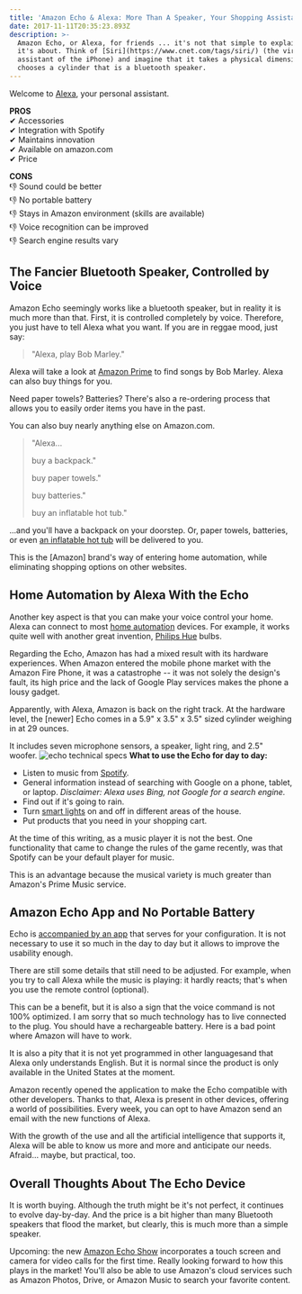 ```yaml
---
title: 'Amazon Echo & Alexa: More Than A Speaker, Your Shopping Assistant at Home'
date: 2017-11-11T20:35:23.893Z
description: >-
  Amazon Echo, or Alexa, for friends ... it's not that simple to explain what
  it's about. Think of [Siri](https://www.cnet.com/tags/siri/) (the virtual
  assistant of the iPhone) and imagine that it takes a physical dimension and
  chooses a cylinder that is a bluetooth speaker.
---
```

Welcome to [Alexa](http://amzn.to/2jeIwTV), your personal assistant. 

**PROS** \
✔ Accessories \
✔ Integration with Spotify \
✔ Maintains innovation \
✔ Available on amazon.com \
✔ Price 

**CONS** \
👎 Sound could be better \
👎 No portable battery \
👎 Stays in Amazon environment (skills are available) \
👎 Voice recognition can be improved \
👎 Search engine results vary

## **The Fancier Bluetooth Speaker, Controlled by Voice**

Amazon Echo seemingly works like a bluetooth speaker, but in reality it is much more than that. First, it is controlled completely by voice. Therefore, you just have to tell Alexa what you want. If you are in reggae mood, just say:

> "Alexa, play Bob Marley."

Alexa will take a look at [Amazon Prime](https://www.amazon.com/Amazon-Prime-One-Year-Membership/dp/B00DBYBNEE) to find songs by Bob Marley. Alexa can also buy things for you. 

Need paper towels? Batteries? There's also a re-ordering process that allows you to easily order items you have in the past. 

You can also buy nearly anything else on Amazon.com.

> "Alexa...
>
> buy a backpack."
>
> buy paper towels."
>
> buy batteries." 
>
> buy an inflatable hot tub."

...and you'll have a backpack on your doorstep. Or, paper towels, batteries, or even [an inflatable hot tub](http://a.co/d/d5yoTlx) will be delivered to you. 

This is the \[Amazon] brand's way of entering home automation, while eliminating shopping options on other websites.

## **Home Automation by Alexa With the Echo**

Another key aspect is that you can make your voice control your home. Alexa can connect to most [home automation](https://en.wikipedia.org/wiki/Home_automation) devices. For example, it works quite well with another great invention, [Philips Hue](http://amzn.to/2jhO1B3) bulbs. 

Regarding the Echo, Amazon has had a mixed result with its hardware experiences. When Amazon entered the mobile phone market with the Amazon Fire Phone, it was a catastrophe -- it was not solely the design's fault, its high price and the lack of Google Play services makes the phone a lousy gadget. 

Apparently, with Alexa, Amazon is back on the right track. At the hardware level, the \[newer] Echo comes in a 5.9" x 3.5" x 3.5" sized cylinder weighing in at 29 ounces. 

It includes seven microphone sensors, a speaker, light ring, and 2.5" woofer. ![echo technical specs](https://images-na.ssl-images-amazon.com/images/G/01/kindle/dp/2017/573804867210/ts-image3._CB515464582_.jpg) **What to use the Echo for day to day:**

* Listen to music from [Spotify](https://www.spotify.com).
* General information instead of searching with Google on a phone, tablet, or laptop.
  _Disclaimer: Alexa uses Bing, not Google for a search engine._
* Find out if it's going to rain.
* Turn [smart lights](http://amzn.to/2i068Z3) on and off in different areas of the house.
* Put products that you need in your shopping cart.

At the time of this writing, as a music player it is not the best. One functionality that came to change the rules of the game recently, was that Spotify can be your default player for music. 

This is an advantage because the musical variety is much greater than Amazon's Prime Music service.

## Amazon Echo App and No Portable Battery

Echo is [accompanied by an app](http://amzn.to/2Ay8jdZ) that serves for your configuration. It is not necessary to use it so much in the day to day but it allows to improve the usability enough. 

There are still some details that still need to be adjusted. For example, when you try to call Alexa while the music is playing: it hardly reacts; that's when you use the remote control (optional). 

This can be a benefit, but it is also a sign that the voice command is not 100% optimized. I am sorry that so much technology has to live connected to the plug. You should have a rechargeable battery. Here is a bad point where Amazon will have to work. 

It is also a pity that it is not yet programmed in other languages ​​and that Alexa only understands English. But it is normal since the product is only available in the United States at the moment. 

Amazon recently opened the application to make the Echo compatible with other developers. Thanks to that, Alexa is present in other devices, offering a world of possibilities. Every week, you can opt to have Amazon send an email with the new functions of Alexa. 

With the growth of the use and all the artificial intelligence that supports it, Alexa will be able to know us more and more and anticipate our needs. Afraid... maybe, but practical, too.

## Overall Thoughts About The Echo Device

It is worth buying. Although the truth might be it's not perfect, it continues to evolve day-by-day. And the price is a bit higher than many Bluetooth speakers that flood the market, but clearly, this is much more than a simple speaker. 

Upcoming: the new [Amazon Echo Show](http://amzn.to/2hpqf5G) incorporates a touch screen and camera for video calls for the first time. Really looking forward to how this plays in the market! You'll also be able to use Amazon's cloud services such as Amazon Photos, Drive, or Amazon Music to search your favorite content.
